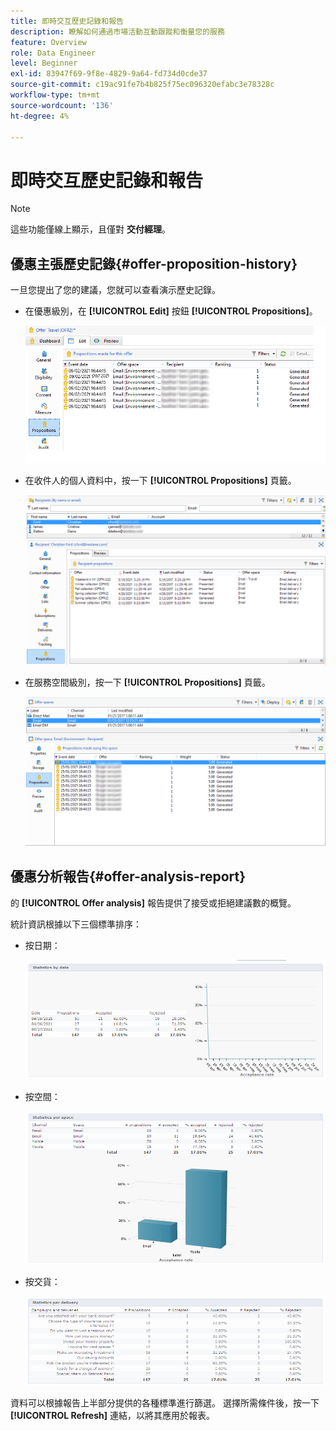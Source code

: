 ```yaml
---
title: 即時交互歷史記錄和報告
description: 瞭解如何通過市場活動互動跟蹤和衡量您的服務
feature: Overview
role: Data Engineer
level: Beginner
exl-id: 83947f69-9f8e-4829-9a64-fd734d0cde37
source-git-commit: c19ac91fe7b4b825f75ec096320efabc3e78328c
workflow-type: tm+mt
source-wordcount: '136'
ht-degree: 4%

---
```


# 即時交互歷史記錄和報告

>[!NOTE]
>
>這些功能僅線上顯示，且僅對 **交付經理**。

## 優惠主張歷史記錄{#offer-proposition-history}

一旦您提出了您的建議，您就可以查看演示歷史記錄。

* 在優惠級別，在 **[!UICONTROL Edit]** 按鈕 **[!UICONTROL Propositions]**。

   ![](assets/offer_followup_006.png)

* 在收件人的個人資料中，按一下 **[!UICONTROL Propositions]** 頁籤。

   ![](assets/offer_followup_002.png)

* 在服務空間級別，按一下 **[!UICONTROL Propositions]** 頁籤。

   ![](assets/offer_space_prop_001_b.png)

## 優惠分析報告{#offer-analysis-report}

的 **[!UICONTROL Offer analysis]** 報告提供了接受或拒絕建議數的概覽。

統計資訊根據以下三個標準排序：

* 按日期：

   ![](assets/offer_report_perdate.png)

* 按空間：

   ![](assets/offer_report_perspaces.png)

* 按交貨：

   ![](assets/offer_report_perdeliveries.png)

資料可以根據報告上半部分提供的各種標準進行篩選。 選擇所需條件後，按一下 **[!UICONTROL Refresh]** 連結，以將其應用於報表。

